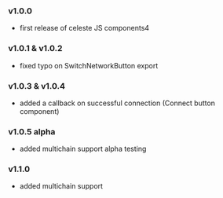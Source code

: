 ### v1.0.0

-   first release of celeste JS components4

### v1.0.1 & v1.0.2

-   fixed typo on SwitchNetworkButton export

### v1.0.3 & v1.0.4

-   added a callback on successful connection (Connect button component)

### v1.0.5 alpha

-   added multichain support alpha testing

### v1.1.0

-   added multichain support
